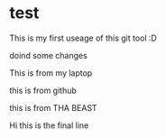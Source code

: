 # test

This is my first useage of this git tool :D


doind some changes

This is from my laptop

this is from github

this is from THA BEAST

Hi this is the final line
